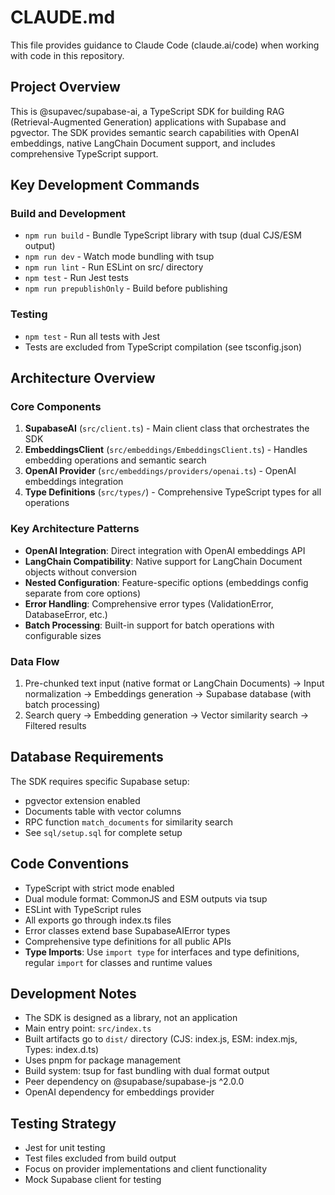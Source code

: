 # CLAUDE.md

This file provides guidance to Claude Code (claude.ai/code) when working with code in this repository.

## Project Overview

This is @supavec/supabase-ai, a TypeScript SDK for building RAG (Retrieval-Augmented Generation) applications with Supabase and pgvector. The SDK provides semantic search capabilities with OpenAI embeddings, native LangChain Document support, and includes comprehensive TypeScript support.

## Key Development Commands

### Build and Development
- `npm run build` - Bundle TypeScript library with tsup (dual CJS/ESM output)
- `npm run dev` - Watch mode bundling with tsup
- `npm run lint` - Run ESLint on src/ directory
- `npm test` - Run Jest tests
- `npm run prepublishOnly` - Build before publishing

### Testing
- `npm test` - Run all tests with Jest
- Tests are excluded from TypeScript compilation (see tsconfig.json)

## Architecture Overview

### Core Components
1. **SupabaseAI** (`src/client.ts`) - Main client class that orchestrates the SDK
2. **EmbeddingsClient** (`src/embeddings/EmbeddingsClient.ts`) - Handles embedding operations and semantic search
3. **OpenAI Provider** (`src/embeddings/providers/openai.ts`) - OpenAI embeddings integration
4. **Type Definitions** (`src/types/`) - Comprehensive TypeScript types for all operations

### Key Architecture Patterns
- **OpenAI Integration**: Direct integration with OpenAI embeddings API
- **LangChain Compatibility**: Native support for LangChain Document objects without conversion
- **Nested Configuration**: Feature-specific options (embeddings config separate from core options)
- **Error Handling**: Comprehensive error types (ValidationError, DatabaseError, etc.)
- **Batch Processing**: Built-in support for batch operations with configurable sizes

### Data Flow
1. Pre-chunked text input (native format or LangChain Documents) → Input normalization → Embeddings generation → Supabase database (with batch processing)
2. Search query → Embedding generation → Vector similarity search → Filtered results

## Database Requirements

The SDK requires specific Supabase setup:
- pgvector extension enabled
- Documents table with vector columns
- RPC function `match_documents` for similarity search
- See `sql/setup.sql` for complete setup

## Code Conventions

- TypeScript with strict mode enabled
- Dual module format: CommonJS and ESM outputs via tsup
- ESLint with TypeScript rules
- All exports go through index.ts files
- Error classes extend base SupabaseAIError types
- Comprehensive type definitions for all public APIs
- **Type Imports**: Use `import type` for interfaces and type definitions, regular `import` for classes and runtime values

## Development Notes

- The SDK is designed as a library, not an application
- Main entry point: `src/index.ts`
- Built artifacts go to `dist/` directory (CJS: index.js, ESM: index.mjs, Types: index.d.ts)
- Uses pnpm for package management
- Build system: tsup for fast bundling with dual format output
- Peer dependency on @supabase/supabase-js ^2.0.0
- OpenAI dependency for embeddings provider

## Testing Strategy

- Jest for unit testing
- Test files excluded from build output
- Focus on provider implementations and client functionality
- Mock Supabase client for testing